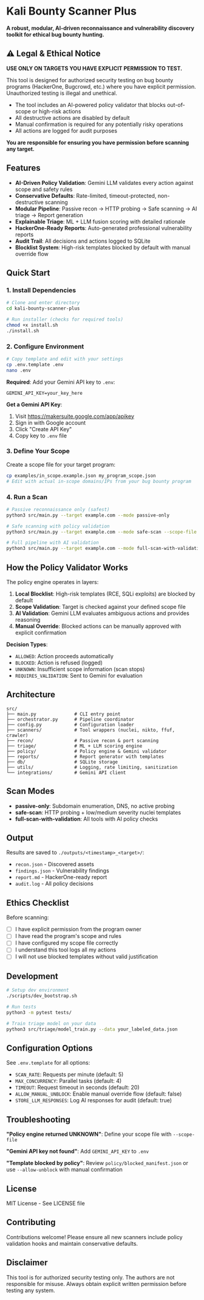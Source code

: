 # Kali Bounty Scanner Plus

**A robust, modular, AI-driven reconnaissance and vulnerability discovery toolkit for ethical bug bounty hunting.**

## ⚠️ Legal & Ethical Notice

**USE ONLY ON TARGETS YOU HAVE EXPLICIT PERMISSION TO TEST.**

This tool is designed for authorized security testing on bug bounty programs (HackerOne, Bugcrowd, etc.) where you have explicit permission. Unauthorized testing is illegal and unethical.

- The tool includes an AI-powered policy validator that blocks out-of-scope or high-risk actions
- All destructive actions are disabled by default
- Manual confirmation is required for any potentially risky operations
- All actions are logged for audit purposes

**You are responsible for ensuring you have permission before scanning any target.**

## Features

- **AI-Driven Policy Validation**: Gemini LLM validates every action against scope and safety rules
- **Conservative Defaults**: Rate-limited, timeout-protected, non-destructive scanning
- **Modular Pipeline**: Passive recon → HTTP probing → Safe scanning → AI triage → Report generation
- **Explainable Triage**: ML + LLM fusion scoring with detailed rationale
- **HackerOne-Ready Reports**: Auto-generated professional vulnerability reports
- **Audit Trail**: All decisions and actions logged to SQLite
- **Blocklist System**: High-risk templates blocked by default with manual override flow

## Quick Start

### 1. Install Dependencies

```bash
# Clone and enter directory
cd kali-bounty-scanner-plus

# Run installer (checks for required tools)
chmod +x install.sh
./install.sh
```

### 2. Configure Environment

```bash
# Copy template and edit with your settings
cp .env.template .env
nano .env
```

**Required**: Add your Gemini API key to `.env`:
```
GEMINI_API_KEY=your_key_here
```

**Get a Gemini API Key**:
1. Visit https://makersuite.google.com/app/apikey
2. Sign in with Google account
3. Click "Create API Key"
4. Copy key to `.env` file

### 3. Define Your Scope

Create a scope file for your target program:

```bash
cp examples/in_scope.example.json my_program_scope.json
# Edit with actual in-scope domains/IPs from your bug bounty program
```

### 4. Run a Scan

```bash
# Passive reconnaissance only (safest)
python3 src/main.py --target example.com --mode passive-only

# Safe scanning with policy validation
python3 src/main.py --target example.com --mode safe-scan --scope-file my_program_scope.json

# Full pipeline with AI validation
python3 src/main.py --target example.com --mode full-scan-with-validation --scope-file my_program_scope.json
```

## How the Policy Validator Works

The policy engine operates in layers:

1. **Local Blocklist**: High-risk templates (RCE, SQLi exploits) are blocked by default
2. **Scope Validation**: Target is checked against your defined scope file
3. **AI Validation**: Gemini LLM evaluates ambiguous actions and provides reasoning
4. **Manual Override**: Blocked actions can be manually approved with explicit confirmation

**Decision Types**:
- `ALLOWED`: Action proceeds automatically
- `BLOCKED`: Action is refused (logged)
- `UNKNOWN`: Insufficient scope information (scan stops)
- `REQUIRES_VALIDATION`: Sent to Gemini for evaluation

## Architecture

```
src/
├── main.py              # CLI entry point
├── orchestrator.py      # Pipeline coordinator
├── config.py            # Configuration loader
├── scanners/            # Tool wrappers (nuclei, nikto, ffuf, crawler)
├── recon/               # Passive recon & port scanning
├── triage/              # ML + LLM scoring engine
├── policy/              # Policy engine & Gemini validator
├── reports/             # Report generator with templates
├── db/                  # SQLite storage
├── utils/               # Logging, rate limiting, sanitization
└── integrations/        # Gemini API client
```

## Scan Modes

- **passive-only**: Subdomain enumeration, DNS, no active probing
- **safe-scan**: HTTP probing + low/medium severity nuclei templates
- **full-scan-with-validation**: All tools with AI policy checks

## Output

Results are saved to `./outputs/<timestamp>_<target>/`:
- `recon.json` - Discovered assets
- `findings.json` - Vulnerability findings
- `report.md` - HackerOne-ready report
- `audit.log` - All policy decisions

## Ethics Checklist

Before scanning:
- [ ] I have explicit permission from the program owner
- [ ] I have read the program's scope and rules
- [ ] I have configured my scope file correctly
- [ ] I understand this tool logs all my actions
- [ ] I will not use blocked templates without valid justification

## Development

```bash
# Setup dev environment
./scripts/dev_bootstrap.sh

# Run tests
python3 -m pytest tests/

# Train triage model on your data
python3 src/triage/model_train.py --data your_labeled_data.json
```

## Configuration Options

See `.env.template` for all options:
- `SCAN_RATE`: Requests per minute (default: 5)
- `MAX_CONCURRENCY`: Parallel tasks (default: 4)
- `TIMEOUT`: Request timeout in seconds (default: 20)
- `ALLOW_MANUAL_UNBLOCK`: Enable manual override flow (default: false)
- `STORE_LLM_RESPONSES`: Log AI responses for audit (default: true)

## Troubleshooting

**"Policy engine returned UNKNOWN"**: Define your scope file with `--scope-file`

**"Gemini API key not found"**: Add `GEMINI_API_KEY` to `.env`

**"Template blocked by policy"**: Review `policy/blocked_manifest.json` or use `--allow-unblock` with manual confirmation

## License

MIT License - See LICENSE file

## Contributing

Contributions welcome! Please ensure all new scanners include policy validation hooks and maintain conservative defaults.

## Disclaimer

This tool is for authorized security testing only. The authors are not responsible for misuse. Always obtain explicit written permission before testing any system.
